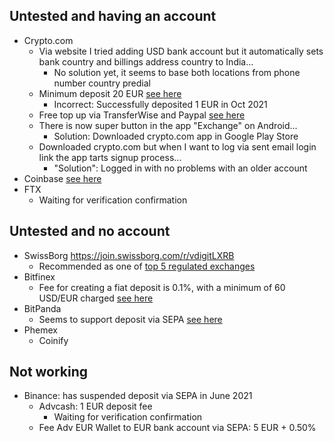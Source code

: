 ## Untested and having an account

- Crypto.com
  - Via website I tried adding USD bank account but it automatically sets bank country and billings address country to India...
    - No solution yet, it seems to base both locations from phone number country predial
  - Minimum deposit 20 EUR [see here](https://help.crypto.com/en/articles/2461467-fiat-wallet-eur-bank-transfers-via-sepa-network)
    - Incorrect: Successfully deposited 1 EUR in Oct 2021
  - Free top up via TransferWise and Paypal [see here](https://blog.crypto.com/free-fiat-top-ups-for-transferwise-and-paypal-users/)
  - There is now super button in the app "Exchange" on Android...
    - Solution: Downloaded crypto.com app in Google Play Store
  - Downloaded crypto.com but when I want to log via sent email login link the app tarts signup process...
    - "Solution": Logged in with no problems with an older account
- Coinbase [see here](https://help.coinbase.com/en/coinbase/getting-started/add-a-payment-method/payment-methods-for-european-customers)
- FTX
  - Waiting for verification confirmation

## Untested and no account

- SwissBorg https://join.swissborg.com/r/vdigitLXRB
  - Recommended as one of [top 5 regulated exchanges](https://www.youtube.com/watch?v=CSj8smV63Es)
- Bitfinex
  - Fee for creating a fiat deposit is 0.1%, with a minimum of 60 USD/EUR charged [see here](https://support.bitfinex.com/hc/en-us/articles/360023357574-Bank-Wire-Deposit-)
- BitPanda
  - Seems to support deposit via SEPA [see here](https://support.bitpanda.com/hc/en-us/articles/360000123199-Payment-methods-limits-and-transaction-costs)
- Phemex
  - Coinify

## Not working

- Binance: has suspended deposit via SEPA in June 2021
  - Advcash: 1 EUR deposit fee
    - Waiting for verification confirmation
  - Fee Adv EUR Wallet to EUR bank account via SEPA: 5 EUR + 0.50%
